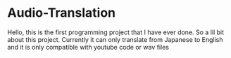 # Audio-Translation
Hello, this is the first programming project that I have ever done. So a lil bit about this project. Currently it can only translate from Japanese to English and it is only compatible 
with youtube code or wav files
